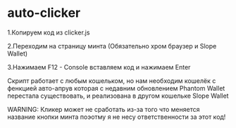# auto-clicker

1.Копируем код из clicker.js

2.Переходим на страницу минта (Обязательно хром браузер и Slope Wallet)

3.Нажимаем F12 - Console вставляем код и нажимаем Enter

Скрипт работает с любым кошельком, но нам необходим кошелёк с фенкцией авто-апрув которая с недавним обновлением Phantom Wallet перестала существовать, и реализована в другом кошельке Slope Wallet



WARNING: Кликер может не сработать из-за того что меняется название кнопки минта поэотму я не несу ответственности за этот код!
